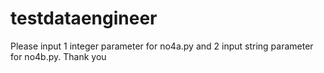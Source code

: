 # testdataengineer

Please input 1 integer parameter for no4a.py and 2 input string parameter for no4b.py. Thank you
